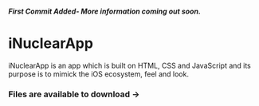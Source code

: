 ##### First Commit Added- More information coming out soon. 
# iNuclearApp
iNuclearApp is an app which is built on HTML, CSS and JavaScript and its purpose is to mimick the iOS ecosystem, feel and look. 
### Files are available to download -> 
